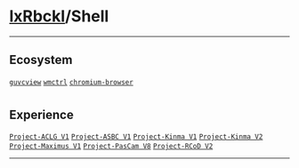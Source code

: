# [lxRbckl](https://github.com/lxRbckl/lxRbckl/tree/main/README.md)/Shell

---
## Ecosystem
[`guvcview`](https://github.com/lxRbckl/lxRbckl/tree/main/Shell/guvcview/README.md) [`wmctrl`](https://github.com/lxRbckl/lxRbckl/tree/main/Shell/guvcview/README.md/wmctrl/README.md) [`chromium-browser`](https://github.com/lxRbckl/lxRbckl/tree/main/Shell/guvcview/README.md/wmctrl/README.md/chromium-browser/README.md)

# 

## Experience
[`Project-ACLG V1`](https://github.com/lxRbckl/Project-ACLG/blob/V1/README.md) [`Project-ASBC V1`](https://github.com/lxRbckl/Project-ASBC/blob/V1/README.md) [`Project-Kinma V1`](https://github.com/lxRbckl/Project-Kinma/blob/V1/README.md) [`Project-Kinma V2`](https://github.com/lxRbckl/Project-Kinma/blob/V2/README.md) [`Project-Maximus V1`](https://github.com/lxRbckl/Project-Maximus/blob/V1/README.md) [`Project-PasCam V8`](https://github.com/lxRbckl/Project-PasCam/blob/V8/README.md) [`Project-RCoD V2`](https://github.com/lxRbckl/Project-RCoD/blob/V2/README.md)

---
